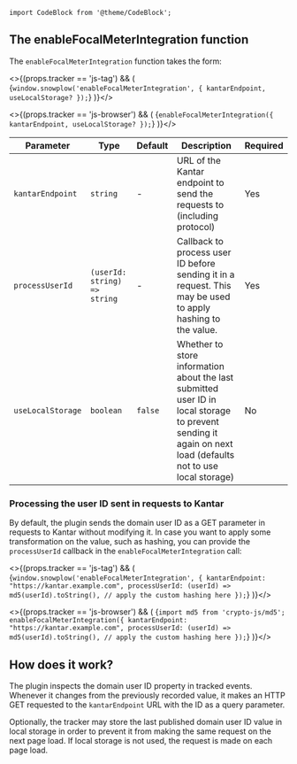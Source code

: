 ```mdx-code-block
import CodeBlock from '@theme/CodeBlock';
```

## The enableFocalMeterIntegration function

The `enableFocalMeterIntegration` function takes the form:

<>{(props.tracker == 'js-tag') && (<CodeBlock language="javascript">
{`window.snowplow('enableFocalMeterIntegration', { kantarEndpoint, useLocalStorage? });`}
</CodeBlock>)}</>

<>{(props.tracker == 'js-browser') && (<CodeBlock language="javascript">
{`enableFocalMeterIntegration({ kantarEndpoint, useLocalStorage? });`}
</CodeBlock>)}</>

| Parameter | Type | Default | Description | Required |
|---|---|---|---|---|
| `kantarEndpoint` | `string` | \- | URL of the Kantar endpoint to send the requests to (including protocol) | Yes |
| `processUserId` | `(userId: string) => string`   | \- | Callback to process user ID before sending it in a request. This may be used to apply hashing to the value. | Yes |
| `useLocalStorage` | `boolean` | `false` | Whether to store information about the last submitted user ID in local storage to prevent sending it again on next load (defaults not to use local storage) | No |

### Processing the user ID sent in requests to Kantar

By default, the plugin sends the domain user ID as a GET parameter in requests to Kantar without modifying it.
In case you want to apply some transformation on the value, such as hashing, you can provide the `processUserId` callback in the `enableFocalMeterIntegration` call:

<>{(props.tracker == 'js-tag') && (<CodeBlock language="javascript">
{`window.snowplow('enableFocalMeterIntegration', {
    kantarEndpoint: "https://kantar.example.com",
    processUserId: (userId) => md5(userId).toString(), // apply the custom hashing here
});`}
</CodeBlock>)}</>

<>{(props.tracker == 'js-browser') && (<CodeBlock language="javascript">
{`import md5 from 'crypto-js/md5';
enableFocalMeterIntegration({
    kantarEndpoint: "https://kantar.example.com",
    processUserId: (userId) => md5(userId).toString(), // apply the custom hashing here
});`}
</CodeBlock>)}</>

## How does it work?

The plugin inspects the domain user ID property in tracked events.
Whenever it changes from the previously recorded value, it makes an HTTP GET requested to the `kantarEndpoint` URL with the ID as a query parameter.

Optionally, the tracker may store the last published domain user ID value in local storage in order to prevent it from making the same request on the next page load.
If local storage is not used, the request is made on each page load.
